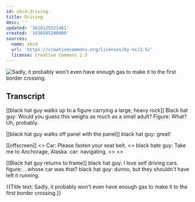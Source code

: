 ```yaml
---
id: xkcd.driving
title: Driving
desc: ''
updated: '1616125521461'
created: '1438585200000'
sources:
  name: xkcd
  url: 'https://creativecommons.org/licenses/by-nc/2.5/'
  license: Creative Commons 2.5
---
```

![Sadly, it probably won't even have enough gas to make it to the first border crossing.](https://imgs.xkcd.com/comics/driving.png)

## Transcript
[[black hat guy walks up to a figure carrying a large, heavy rock]]
Black hat guy: Would you guess this weighs as much as a small adult?
Figure: What? Uh, probably.

[[black hat guy walks off panel with the panel]]
black hat guy: great!

[[offscreen]]
<<thump>>
Car: Please fasten your seat belt.
<<click>>
black hate guy: Take me to Anchorage, Alaska.
car: navigating.
<<slam>>
<<vrrrrrrrrr>>

[[Black hat guy returns to frame]]
black hat guy: I love self driving cars.
figure: ...whose car was that?
black hat guy: dunno, but they shouldn't have left it running.

{{Title text: Sadly, it probably won't even have enough gas to make it to the first border crossing.}}
